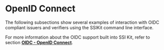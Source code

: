 # OpenID Connect

The following subsections show several examples of interaction with OIDC compliant issuers and verifiers using the SSIKit command line interface.

For more information about the OIDC support built into SSI Kit, refer to section [**OIDC - OpenID Connect**](../../../../concepts/oidc/).
